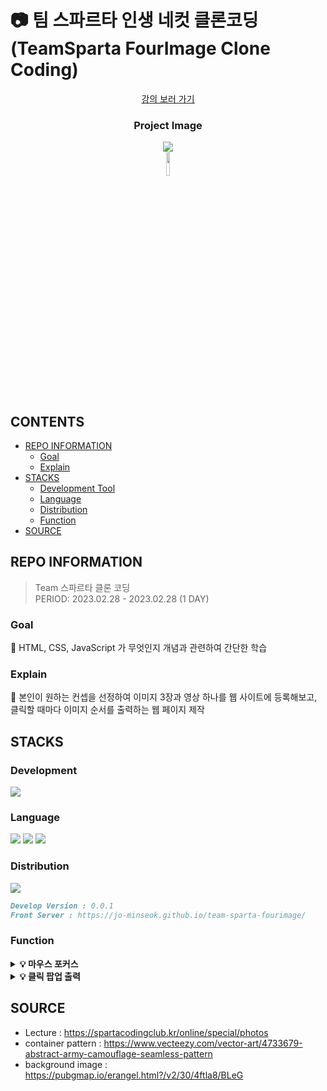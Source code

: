 # 📷 팀 스파르타 인생 네컷 클론코딩 (TeamSparta FourImage Clone Coding)

<div align="center">
<a href="https://spartacodingclub.kr/online/special/photos">강의 보러 가기</a>
<h3> Project Image</h3>
<a href="https://jo-minseok.github.io/team-sparta-fourimage/"><img src = "https://user-images.githubusercontent.com/99482796/221865322-38848750-afa7-4ca1-8d36-6972c4b1e559.png"></a><br>
<a href="https://hits.seeyoufarm.com"><img width = "10%" src="https://hits.seeyoufarm.com/api/count/incr/badge.svg?url=https%3A%2F%2Fgithub.com%2FJo-Minseok%2Fteam-sparta-fourimage&count_bg=%23FFB100&title_bg=%23555555&icon=&icon_color=%23E7E7E7&title=hits&edge_flat=false"/></a>
</div>

## CONTENTS

- [REPO INFORMATION](#REPO-INFORMATION)
  - [Goal](#Goal)
  - [Explain](#Explain)
- [STACKS](#STACKS)
  - [Development Tool](#Development-Tool)
  - [Language](#Language)
  - [Distribution](#distribution)
  - [Function](#function)
- [SOURCE](#SOURCE)

## REPO INFORMATION

> Team 스파르타 클론 코딩 </br>
> PERIOD: 2023.02.28 - 2023.02.28 (1 DAY)</br>

### Goal

🥇 HTML, CSS, JavaScript 가 무엇인지 개념과 관련하여 간단한 학습

### Explain

📃 본인이 원하는 컨셉을 선정하여 이미지 3장과 영상 하나를 웹 사이트에 등록해보고, 클릭할 때마다 이미지 순서를 출력하는 웹 페이지 제작

## STACKS

### Development

<img src="https://img.shields.io/badge/visual%20studio%20code-007ACC?style=for-the-badge&logo=visualstudiocode&logoColor=white">

### Language

<img src="https://img.shields.io/badge/HTML5-E34F26?style=for-the-badge&logo=html5&logoColor=white">
<img src="https://img.shields.io/badge/CSS3-1572B6?style=for-the-badge&logo=CSS3&logoColor=white">
<img src="https://img.shields.io/badge/JavaScript-F7DF1E?style=for-the-badge&logo=javascript&logoColor=white">

### Distribution

<a href="https://jo-minseok.github.io/team-sparta-fourimage/"><img src="https://img.shields.io/badge/github%20pages-222222?style=for-the-badge&logo=githubpages&logoColor=white"></a>

```md
Develop Version : 0.0.1
Front Server : https://jo-minseok.github.io/team-sparta-fourimage/
```

### Function

<details>
    <summary><strong>💡 마우스 포커스</strong></summary>
    <ul>
        <li>이미지 위에 마우스를 올렸을 때 설명문을 띄웁니다.</li>
    </ul>
</details>
<details>
    <summary><strong>💡 클릭 팝업 출력</strong></summary>
    <ul>
        <li>이미지를 클릭하면 몇 번째 이미지인지 띄웁니다.</li>
    </ul>
</details>

## SOURCE

- Lecture : https://spartacodingclub.kr/online/special/photos
- container pattern : https://www.vecteezy.com/vector-art/4733679-abstract-army-camouflage-seamless-pattern
- background image : https://pubgmap.io/erangel.html?/v2/30/4ftla8/BLeG
